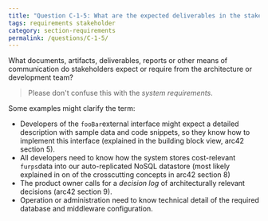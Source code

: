 ```yaml
---
title: "Question C-1-5: What are the expected deliverables in the stakeholder table?"
tags: requirements stakeholder
category: section-requirements
permalink: /questions/C-1-5/
---
```


What documents, artifacts, deliverables, reports or other means of
communication do stakeholders expect or require from the architecture
or development team?

> Please don't confuse this with the _system requirements_.

Some examples might clarify the term:

* Developers of the `fooBar`external interface might expect
a detailed description with sample data and code snippets,
so they know how to implement this interface (explained
  in the building block view, arc42 section 5).
* All developers need to know how the system stores cost-relevant
`furps`data into our auto-replicated NoSQL datastore (most likely
  explained in on of the crosscutting concepts in arc42 section 8)  
* The product owner calls for a _decision log_ of architecturally relevant decisions (arc42 section 9).
* Operation or administration need to know technical detail
of the required database and middleware configuration.
